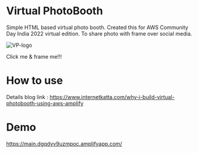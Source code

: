 # Virtual PhotoBooth
Simple HTML based virtual photo booth. Created this for AWS Community Day India 2022 virtual edition. 
To share photo with frame over social media. 

![VP-logo](https://user-images.githubusercontent.com/3996105/201453161-e10a9b54-24de-4b32-9b15-ab15bd092fd9.png)

Click me & frame me!!!

# How to use 
Details blog link : https://www.internetkatta.com/why-i-build-virtual-photobooth-using-aws-amplify

# Demo 
https://main.dgqdyv9uzmpoc.amplifyapp.com/
